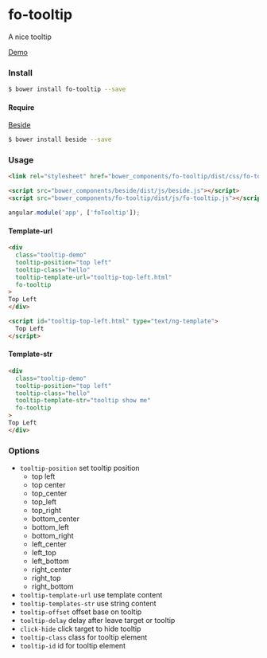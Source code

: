 # fo-tooltip
A nice tooltip

[Demo](http://forsigner.com/fo-tooltip)

### Install

``` bash
$ bower install fo-tooltip --save
```

#### Require

[Beside](https://github.com/forsigner/beside)

```bash
$ bower install beside --save
```

### Usage

``` html
<link rel="stylesheet" href="bower_components/fo-tooltip/dist/css/fo-tooltip.css" />

<script src="bower_components/beside/dist/js/beside.js"></script>
<script src="bower_components/fo-tooltip/dist/js/fo-tooltip.js"></script>

```

```js
angular.module('app', ['foTooltip']);
```

#### Template-url

``` html
<div
  class="tooltip-demo"
  tooltip-position="top left"
  tooltip-class="hello"
  tooltip-template-url="tooltip-top-left.html"
  fo-tooltip
>
Top Left
</div>

<script id="tooltip-top-left.html" type="text/ng-template">
  Top Left
</script>
```

#### Template-str

``` html
<div
  class="tooltip-demo"
  tooltip-position="top left"
  tooltip-class="hello"
  tooltip-template-str="tooltip show me"
  fo-tooltip
>
Top Left
</div>

```
### Options

- `tooltip-position` set tooltip position
  - top left
  - top center
  - top_center
  - top_left
  - top_right
  - bottom_center
  - bottom_left
  - bottom_right
  - left_center
  - left_top
  - left_bottom
  - right_center
  - right_top
  - right_bottom
- `tooltip-template-url` use template content
- `tooltip-templates-str` use string content
- `tooltip-offset` offset base on tooltip
- `tooltip-delay` delay after leave target or tooltip
- `click-hide` click target to hide tooltip
- `tooltip-class` class for tooltip element
- `tooltip-id` id for tooltip element
